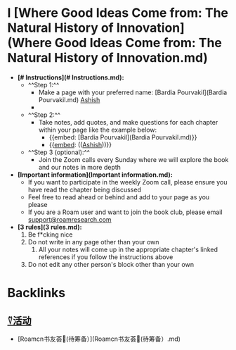 
# I [Where Good Ideas Come from: The Natural History of Innovation](Where Good Ideas Come from: The Natural History of Innovation.md)
- **[# Instructions](# Instructions.md):**
    - ^^Step 1:^^
        - Make a page with your preferred name: [Bardia Pourvakil](Bardia Pourvakil.md) [Ashish](Ashish.md)
        - 
    - ^^Step 2:^^
        -  Take notes, add quotes, and make questions for each chapter within your page like the example below:
            - {{embed: [Bardia Pourvakil](Bardia Pourvakil.md)}}
            - {{[embed](embed.md): (([Ashish](Ashish.md)))}}
    - ^^Step 3 (optional):^^
        - Join the Zoom calls every Sunday where we will explore the book and our notes in more depth
- **[Important information](Important information.md):**
    - If you want to participate in the weekly Zoom call, please ensure you have read the chapter being discussed
    - Feel free to read ahead or behind and add to your page as you please
    - If you are a Roam user and want to join the book club, please email support@roamresearch.com
- **[3 rules](3 rules.md):**
    1. Be f*cking nice
    2. Do not write in any page other than your own
        1. All your notes will come up in the appropriate chapter's linked references if you follow the instructions above
    3. Do not edit any other person's block other than your own

# Backlinks
## [⍢活动](⍢活动.md)
- [Roamcn书友荟🥝(待筹备）](Roamcn书友荟🥝(待筹备）.md)

